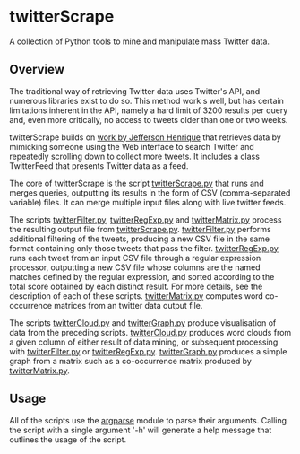 # twitterScrape

A collection of Python tools to mine and manipulate mass Twitter data.


## Overview

The traditional way of retrieving Twitter data uses Twitter's API, and numerous libraries exist to do so.  This method work s well, but has certain limitations inherent in the API, namely a hard limit of 3200 results per query and, even more critically, no access to tweets older than one or two weeks.

twitterScrape builds on [work by Jefferson Henrique](https://github.com/Jefferson-Henrique/GetOldTweets-python) that retrieves data by mimicking someone using the Web interface to search Twitter and repeatedly scrolling down to collect more tweets. It includes a class TwitterFeed that presents Twitter data as a feed.

The core of twitterScrape is the script [twitterScrape.py](https://github.com/BarraQDA/twitterScrape/blob/master/twitterScrape.py) that runs and merges queries, outputting its results in the form of CSV (comma-separated variable) files. It can merge multiple input files along with live twitter feeds.

The scripts [twitterFilter.py](https://github.com/BarraQDA/twitterScrape/blob/master/twitterFilter.py), [twitterRegExp.py](https://github.com/BarraQDA/twitterScrape/blob/master/twitterRegExp.py) and [twitterMatrix.py](https://github.com/BarraQDA/twitterScrape/blob/master/twitterMatrix.py) process the resulting output file from [twitterScrape.py](https://github.com/BarraQDA/twitterScrape/blob/master/twitterScrape.py).  [twitterFilter.py](https://github.com/BarraQDA/twitterScrape/blob/master/twitterFilter.py) performs additional filtering of the tweets, producing a new CSV file in the same format containing only those tweets that pass the filter.  [twitterRegExp.py](https://github.com/BarraQDA/twitterScrape/blob/master/twitterRegExp.py) runs each tweet from an input CSV file through a regular expression processor, outputting a new CSV file whose columns are the named matches defined by the regular expression, and sorted according to the total score obtained by each distinct result. For more details, see the description of each of these scripts. [twitterMatrix.py](https://github.com/BarraQDA/twitterScrape/blob/master/twitterMatrix.py) computes word co-occurrence matrices from an twitter data output file.

The scripts [twitterCloud.py](https://github.com/BarraQDA/twitterScrape/blob/master/twitterCloud.py) and [twitterGraph.py](https://github.com/BarraQDA/twitterScrape/blob/master/twitterGraph.py) produce visualisation of data from the preceding scripts. [twitterCloud.py](https://github.com/BarraQDA/twitterScrape/blob/master/twitterCloud.py) produces word clouds from a given column of either result of data mining, or subsequent processing with [twitterFilter.py](https://github.com/BarraQDA/twitterScrape/blob/master/twitterFilter.py) or [twitterRegExp.py](https://github.com/BarraQDA/twitterScrape/blob/master/twitterRegExp.py). [twitterGraph.py](https://github.com/BarraQDA/twitterScrape/blob/master/twitterGraph.py) produces a simple graph from a matrix such as a co-occurrence matrix produced by [twitterMatrix.py](https://github.com/BarraQDA/twitterScrape/blob/master/twitterMatrix.py).

## Usage

All of the scripts use the [argparse](https://docs.python.org/3/library/argparse.html) module to parse their arguments.  Calling the script with a single argument '-h' will generate a help message that outlines the usage of the script.

